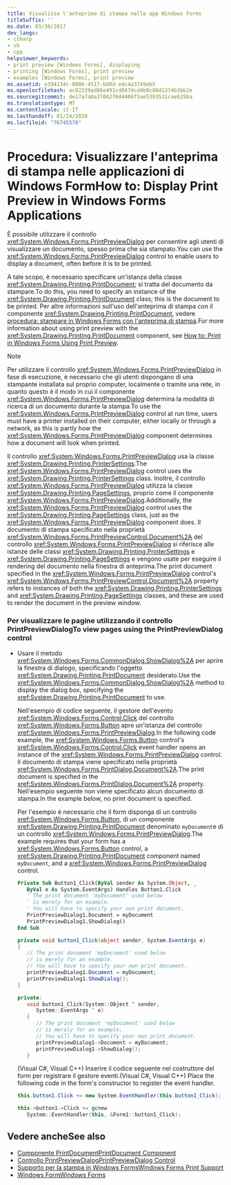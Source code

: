 ```yaml
---
title: Visualizza l'anteprima di stampa nelle app Windows Forms
titleSuffix: ''
ms.date: 03/30/2017
dev_langs:
- csharp
- vb
- cpp
helpviewer_keywords:
- print preview [Windows Forms], displaying
- printing [Windows Forms], print preview
- examples [Windows Forms], print preview
ms.assetid: e394134c-0886-4517-bd8d-edc4a3749eb5
ms.openlocfilehash: ac02339ad86e491cd047dcd4b0c8841374b3bb2e
ms.sourcegitcommit: de17a7a0a37042f0d4406f5ae5393531caeb25ba
ms.translationtype: MT
ms.contentlocale: it-IT
ms.lasthandoff: 01/24/2020
ms.locfileid: "76745578"
---
```

# <a name="how-to-display-print-preview-in-windows-forms-applications"></a><span data-ttu-id="660ea-102">Procedura: Visualizzare l'anteprima di stampa nelle applicazioni di Windows Form</span><span class="sxs-lookup"><span data-stu-id="660ea-102">How to: Display Print Preview in Windows Forms Applications</span></span>
<span data-ttu-id="660ea-103">È possibile utilizzare il controllo <xref:System.Windows.Forms.PrintPreviewDialog> per consentire agli utenti di visualizzare un documento, spesso prima che sia stampato.</span><span class="sxs-lookup"><span data-stu-id="660ea-103">You can use the <xref:System.Windows.Forms.PrintPreviewDialog> control to enable users to display a document, often before it is to be printed.</span></span>  
  
 <span data-ttu-id="660ea-104">A tale scopo, è necessario specificare un'istanza della classe <xref:System.Drawing.Printing.PrintDocument>; si tratta del documento da stampare.</span><span class="sxs-lookup"><span data-stu-id="660ea-104">To do this, you need to specify an instance of the <xref:System.Drawing.Printing.PrintDocument> class; this is the document to be printed.</span></span> <span data-ttu-id="660ea-105">Per altre informazioni sull'uso dell'anteprima di stampa con il componente <xref:System.Drawing.Printing.PrintDocument>, vedere [procedura: stampare in Windows Forms con l'anteprima di stampa](../advanced/how-to-print-in-windows-forms-using-print-preview.md).</span><span class="sxs-lookup"><span data-stu-id="660ea-105">For more information about using print preview with the <xref:System.Drawing.Printing.PrintDocument> component, see [How to: Print in Windows Forms Using Print Preview](../advanced/how-to-print-in-windows-forms-using-print-preview.md).</span></span>  
  
> [!NOTE]
> <span data-ttu-id="660ea-106">Per utilizzare il controllo <xref:System.Windows.Forms.PrintPreviewDialog> in fase di esecuzione, è necessario che gli utenti dispongano di una stampante installata sul proprio computer, localmente o tramite una rete, in quanto questo è il modo in cui il componente <xref:System.Windows.Forms.PrintPreviewDialog> determina la modalità di ricerca di un documento durante la stampa.</span><span class="sxs-lookup"><span data-stu-id="660ea-106">To use the <xref:System.Windows.Forms.PrintPreviewDialog> control at run time, users must have a printer installed on their computer, either locally or through a network, as this is partly how the <xref:System.Windows.Forms.PrintPreviewDialog> component determines how a document will look when printed.</span></span>  
  
 <span data-ttu-id="660ea-107">Il controllo <xref:System.Windows.Forms.PrintPreviewDialog> usa la classe <xref:System.Drawing.Printing.PrinterSettings>.</span><span class="sxs-lookup"><span data-stu-id="660ea-107">The <xref:System.Windows.Forms.PrintPreviewDialog> control uses the <xref:System.Drawing.Printing.PrinterSettings> class.</span></span> <span data-ttu-id="660ea-108">Inoltre, il controllo <xref:System.Windows.Forms.PrintPreviewDialog> utilizza la classe <xref:System.Drawing.Printing.PageSettings>, proprio come il componente <xref:System.Windows.Forms.PrintPreviewDialog>.</span><span class="sxs-lookup"><span data-stu-id="660ea-108">Additionally, the <xref:System.Windows.Forms.PrintPreviewDialog> control uses the <xref:System.Drawing.Printing.PageSettings> class, just as the <xref:System.Windows.Forms.PrintPreviewDialog> component does.</span></span> <span data-ttu-id="660ea-109">Il documento di stampa specificato nella proprietà <xref:System.Windows.Forms.PrintPreviewControl.Document%2A> del controllo <xref:System.Windows.Forms.PrintPreviewDialog> si riferisce alle istanze delle classi <xref:System.Drawing.Printing.PrinterSettings> e <xref:System.Drawing.Printing.PageSettings> e vengono usate per eseguire il rendering del documento nella finestra di anteprima.</span><span class="sxs-lookup"><span data-stu-id="660ea-109">The print document specified in the <xref:System.Windows.Forms.PrintPreviewDialog> control's <xref:System.Windows.Forms.PrintPreviewControl.Document%2A> property refers to instances of both the <xref:System.Drawing.Printing.PrinterSettings> and <xref:System.Drawing.Printing.PageSettings> classes, and these are used to render the document in the preview window.</span></span>  
  
### <a name="to-view-pages-using-the-printpreviewdialog-control"></a><span data-ttu-id="660ea-110">Per visualizzare le pagine utilizzando il controllo PrintPreviewDialog</span><span class="sxs-lookup"><span data-stu-id="660ea-110">To view pages using the PrintPreviewDialog control</span></span>  
  
- <span data-ttu-id="660ea-111">Usare il metodo <xref:System.Windows.Forms.CommonDialog.ShowDialog%2A> per aprire la finestra di dialogo, specificando l'oggetto <xref:System.Drawing.Printing.PrintDocument> desiderato.</span><span class="sxs-lookup"><span data-stu-id="660ea-111">Use the <xref:System.Windows.Forms.CommonDialog.ShowDialog%2A> method to display the dialog box, specifying the <xref:System.Drawing.Printing.PrintDocument> to use.</span></span>  
  
     <span data-ttu-id="660ea-112">Nell'esempio di codice seguente, il gestore dell'evento <xref:System.Windows.Forms.Control.Click> del controllo <xref:System.Windows.Forms.Button> apre un'istanza del controllo <xref:System.Windows.Forms.PrintPreviewDialog>.</span><span class="sxs-lookup"><span data-stu-id="660ea-112">In the following code example, the <xref:System.Windows.Forms.Button> control's <xref:System.Windows.Forms.Control.Click> event handler opens an instance of the <xref:System.Windows.Forms.PrintPreviewDialog> control.</span></span> <span data-ttu-id="660ea-113">Il documento di stampa viene specificato nella proprietà <xref:System.Windows.Forms.PrintDialog.Document%2A>.</span><span class="sxs-lookup"><span data-stu-id="660ea-113">The print document is specified in the <xref:System.Windows.Forms.PrintDialog.Document%2A> property.</span></span> <span data-ttu-id="660ea-114">Nell'esempio seguente non viene specificato alcun documento di stampa.</span><span class="sxs-lookup"><span data-stu-id="660ea-114">In the example below, no print document is specified.</span></span>  
  
     <span data-ttu-id="660ea-115">Per l'esempio è necessario che il form disponga di un controllo <xref:System.Windows.Forms.Button>, di un componente <xref:System.Drawing.Printing.PrintDocument> denominato `myDocument`e di un controllo <xref:System.Windows.Forms.PrintPreviewDialog>.</span><span class="sxs-lookup"><span data-stu-id="660ea-115">The example requires that your form has a <xref:System.Windows.Forms.Button> control, a <xref:System.Drawing.Printing.PrintDocument> component named `myDocument`, and a <xref:System.Windows.Forms.PrintPreviewDialog> control.</span></span>  
  
    ```vb  
    Private Sub Button1_Click(ByVal sender As System.Object, _  
       ByVal e As System.EventArgs) Handles Button1.Click  
       ' The print document 'myDocument' used below  
       ' is merely for an example.  
       ' You will have to specify your own print document.  
       PrintPreviewDialog1.Document = myDocument  
       PrintPreviewDialog1.ShowDialog()  
    End Sub  
    ```  
  
    ```csharp  
    private void button1_Click(object sender, System.EventArgs e)  
    {  
       // The print document 'myDocument' used below  
       // is merely for an example.  
       // You will have to specify your own print document.  
       printPreviewDialog1.Document = myDocument;  
       printPreviewDialog1.ShowDialog();  
    }  
    ```  
  
    ```cpp  
    private:  
       void button1_Click(System::Object ^ sender,  
          System::EventArgs ^ e)  
       {  
          // The print document 'myDocument' used below  
          // is merely for an example.  
          // You will have to specify your own print document.  
          printPreviewDialog1->Document = myDocument;  
          printPreviewDialog1->ShowDialog();  
       }  
    ```  
  
     <span data-ttu-id="660ea-116">(Visual C#, Visual C++) Inserire il codice seguente nel costruttore del form per registrare il gestore eventi.</span><span class="sxs-lookup"><span data-stu-id="660ea-116">(Visual C#, Visual C++) Place the following code in the form's constructor to register the event handler.</span></span>  
  
    ```csharp  
    this.button1.Click += new System.EventHandler(this.button1_Click);  
    ```  
  
    ```cpp  
    this->button1->Click += gcnew  
       System::EventHandler(this, &Form1::button1_Click);  
    ```  
  
## <a name="see-also"></a><span data-ttu-id="660ea-117">Vedere anche</span><span class="sxs-lookup"><span data-stu-id="660ea-117">See also</span></span>

- [<span data-ttu-id="660ea-118">Componente PrintDocument</span><span class="sxs-lookup"><span data-stu-id="660ea-118">PrintDocument Component</span></span>](printdocument-component-windows-forms.md)
- [<span data-ttu-id="660ea-119">Controllo PrintPreviewDialog</span><span class="sxs-lookup"><span data-stu-id="660ea-119">PrintPreviewDialog Control</span></span>](printpreviewdialog-control-windows-forms.md)
- [<span data-ttu-id="660ea-120">Supporto per la stampa in Windows Forms</span><span class="sxs-lookup"><span data-stu-id="660ea-120">Windows Forms Print Support</span></span>](../advanced/windows-forms-print-support.md)
- [<span data-ttu-id="660ea-121">Windows Form</span><span class="sxs-lookup"><span data-stu-id="660ea-121">Windows Forms</span></span>](../index.md)
